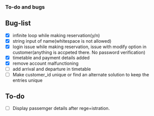 ### To-do and bugs
## Bug-list
- [x] infinite loop while making reservation(y/n)
- [x] string input of name(whitespace is not allowed)
- [x] login issue while making reservation, issue with modify option in customer(anything is accpeted there. No password verification)
- [x] timetable and payment details added
- [x] remove account malfunctioning
- [ ] add arrival and departure in timetable    
- [ ] Make customer_id unique or find an alternate solution to keep the entries unique

## To-do
- [ ] Display passemger details after rege=istration.